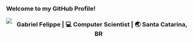 ### Welcome to my GitHub Profile!

<img src="https://i.ibb.co/LC2QWCk/akira2.png" align="left"/>

<div align="center">
<h3>Gabriel Felippe | 💻 Computer Scientist | 🌏 Santa Catarina, BR</h3>
</div>
